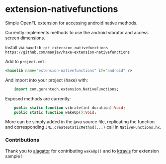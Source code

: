 extension-nativefunctions
=============

Simple OpenFL extension for accessing android native methods.

Currently implements methods to use the android vibrator and access screen
dimensions.

Install via 
`haxelib git extension-nativefunctions https://github.com/manjav/haxe-extension-nativefunctions`

Add to `project.xml`:

```xml
<haxelib name="extension-nativefunctions" if="android" />
```

And import into your project (haxe) with:
  
```Haxe
    import com.gerantech.extension.NativeFunctions;
```
Exposed methods are currently:

```Haxe
    public static function vibrate(int duration):Void;
    public static function wakeUp():Void;
```
More can be simply added in the java source file, replicating the function and
corresponding `JNI.createStaticMethod(...)` call in `NativeFunctions.hx`.
  
### Contributions

Thank you to [alagator](https://github.com/alagatar) for contributing `wakeUp()` and to [ktravis](https://github.com/ktravis/haxe-hardware) for extension sample !
